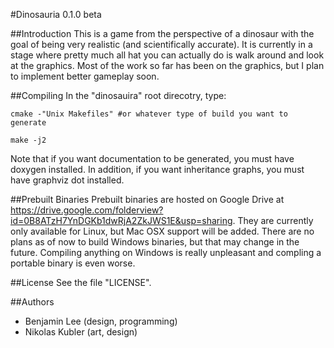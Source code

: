 #Dinosauria 0.1.0 beta

##Introduction
This is a game from the perspective of a dinosaur with the goal of being very realistic (and scientifically accurate). It is currently in a stage where pretty much all hat you can actually do is walk around and look at the graphics. Most of the work so far has been on the graphics, but I plan to implement better gameplay soon.

##Compiling
In the "dinosauira" root direcotry, type:
```
cmake -"Unix Makefiles" #or whatever type of build you want to generate

make -j2
```
Note that if you want documentation to be generated, you must have doxygen installed. In addition, if you want inheritance graphs, you must have graphviz dot installed.

##Prebuilt Binaries
Prebuilt binaries are hosted on Google Drive at https://drive.google.com/folderview?id=0B8ATzH7YnDGKb1dwRjA2ZkJWS1E&usp=sharing. They are currently  only available for Linux, but Mac OSX support will be added. There are no plans as of now to build Windows binaries, but that may change in the future. Compiling anything on Windows is really unpleasant and compling a portable binary is even worse.

##License
See the file "LICENSE".
  
##Authors
 - Benjamin Lee (design, programming)
 - Nikolas Kubler (art, design)